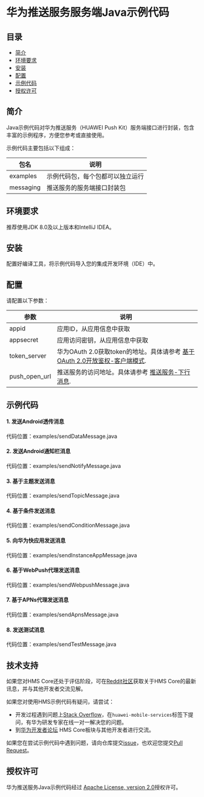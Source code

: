 # 华为推送服务服务端Java示例代码


## 目录

 * [简介](#简介)
 * [环境要求](#环境要求)
 * [安装](#安装)
 * [配置](#配置)
 * [示例代码](#示例代码)
 * [授权许可](#授权许可)
 
 
## 简介

Java示例代码对华为推送服务（HUAWEI Push Kit）服务端接口进行封装，包含丰富的示例程序，方便您参考或直接使用。

示例代码主要包括以下组成：

| 包名 | 说明 |
| ---- | ---- |
| examples | 示例代码包，每个包都可以独立运行 |
| messaging | 推送服务的服务端接口封装包 |

## 环境要求

推荐使用JDK 8.0及以上版本和IntelliJ IDEA。

## 安装
配置好编译工具，将示例代码导入您的集成开发环境（IDE）中。

## 配置

请配置以下参数：

| 参数 | 说明 |
| ---- | ---- |
| appid | 应用ID，从应用信息中获取 |
| appsecret | 应用访问密钥，从应用信息中获取 |
| token_server | 华为OAuth 2.0获取token的地址。具体请参考 [基于OAuth 2.0开放鉴权-客户端模式](https://developer.huawei.com/consumer/cn/doc/development/parts-Guides/generating_app_level_access_token). |
| push_open_url | 推送服务的访问地址。具体请参考 [推送服务-下行消息](https://developer.huawei.com/consumer/cn/doc/development/HMS-References/push-sendapi). |

## 示例代码

#### 1. 发送Android透传消息
代码位置：examples/sendDataMessage.java

#### 2.	发送Android通知栏消息
代码位置：examples/sendNotifyMessage.java

#### 3.	基于主题发送消息
代码位置：examples/sendTopicMessage.java

#### 4.	基于条件发送消息
代码位置：examples/sendConditionMessage.java

#### 5.	向华为快应用发送消息
代码位置：examples/sendInstanceAppMessage.java

#### 6.	基于WebPush代理发送消息
代码位置：examples/sendWebpushMessage.java

#### 7.	基于APNs代理发送消息
代码位置：examples/sendApnsMessage.java

#### 8.	发送测试消息
代码位置：examples/sendTestMessage.java

## 技术支持
如果您对HMS Core还处于评估阶段，可在[Reddit社区](https://www.reddit.com/r/HuaweiDevelopers/)获取关于HMS Core的最新讯息，并与其他开发者交流见解。

如果您对使用HMS示例代码有疑问，请尝试：
- 开发过程遇到问题上[Stack Overflow](https://stackoverflow.com/questions/tagged/huawei-mobile-services)，在`huawei-mobile-services`标签下提问，有华为研发专家在线一对一解决您的问题。
- 到[华为开发者论坛](https://developer.huawei.com/consumer/cn/forum/blockdisplay?fid=18) HMS Core板块与其他开发者进行交流。

如果您在尝试示例代码中遇到问题，请向仓库提交[issue](https://github.com/HMS-Core/hms-push-serverdemo-java/issues)，也欢迎您提交[Pull Request](https://github.com/HMS-Core/hms-push-serverdemo-java/pulls)。

##  授权许可
华为推送服务Java示例代码经过 [Apache License, version 2.0](http://www.apache.org/licenses/LICENSE-2.0)授权许可。
